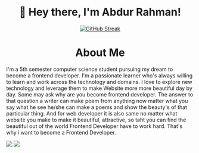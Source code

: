 ## <h1 align="center"> 👋 Hey there, I'm Abdur Rahman!
</h1>

<div align="center"><a href="https://git.io/streak-stats"><img src="https://github-readme-streak-stats.herokuapp.com?user=AbdurRahman11072&theme=midnight-purple&hide_border=true&mode=weekly" alt="GitHub Streak" /></a></div>

### <h1 align="center">About Me</h1>

<p text-align="center"> I'm a 5th semester computer science student pursuing my dream to become a frontend developer. I'm a passionate learner who's always willing to learn and work across the technology and domains. I love to explore new technology and leverage them to make Website more more beautiful day by day. Some may ask why are you become frontend developer. The answer to that question a writer can make poem from anything now matter what you say what he see he/she can make a poems and show the beauty's of that particular thing. And for web developer it is also same no matter what website you make to make it beautiful, attractive, so taht you can find the beautiful out of the world Frontend Developer have to work hard. That's why i want to become a Frontend Developer.</p>

<a>![](http://github-profile-summary-cards.vercel.app/api/cards/profile-details?username=AbdurRahman11072&theme=radical)</a> <a>![](http://github-profile-summary-cards.vercel.app/api/cards/stats?username=AbdurRahman11072&theme=radical)</a>
